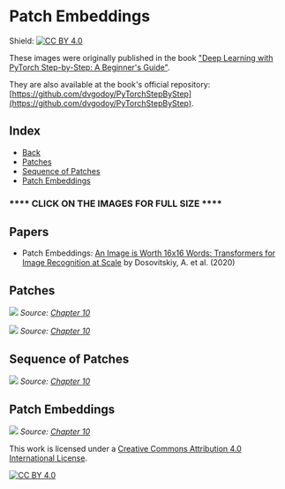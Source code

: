 # Patch Embeddings

Shield: [![CC BY 4.0][cc-by-shield]][cc-by]

These images were originally published in the book ["Deep Learning with PyTorch Step-by-Step: A Beginner's Guide"](https://leanpub.com/pytorch).

They are also available at the book's official repository: [https://github.com/dvgodoy/PyTorchStepByStep](https://github.com/dvgodoy/PyTorchStepByStep).

## Index

- [Back](https://github.com/dvgodoy/dl-visuals)
- [Patches](#patches)
- [Sequence of Patches](#sequnce-of-patches)
- [Patch Embeddings](#patch-embeddings)

### **** CLICK ON THE IMAGES FOR FULL SIZE ****

## Papers

- Patch Embeddings: [An Image is Worth 16x16 Words: Transformers for Image Recognition at Scale](https://arxiv.org/abs/2010.11929) by Dosovitskiy, A. et al. (2020)

## Patches

![](https://raw.githubusercontent.com/dvgodoy/dl-visuals/main/Patch%20Embeddings/example_img.png)
*Source: [Chapter 10](https://github.com/dvgodoy/PyTorchStepByStep/blob/master/Chapter10.ipynb)*

![](https://raw.githubusercontent.com/dvgodoy/dl-visuals/main/Patch%20Embeddings/example_patches.png)
*Source: [Chapter 10](https://github.com/dvgodoy/PyTorchStepByStep/blob/master/Chapter10.ipynb)*

## Sequence of Patches

![](https://raw.githubusercontent.com/dvgodoy/dl-visuals/main/Patch%20Embeddings/example_seq.png)
*Source: [Chapter 10](https://github.com/dvgodoy/PyTorchStepByStep/blob/master/Chapter10.ipynb)*

## Patch Embeddings

![](https://raw.githubusercontent.com/dvgodoy/dl-visuals/main/Patch%20Embeddings/example_embed_patches.png)
*Source: [Chapter 10](https://github.com/dvgodoy/PyTorchStepByStep/blob/master/Chapter10.ipynb)*

This work is licensed under a
[Creative Commons Attribution 4.0 International License][cc-by].

[![CC BY 4.0][cc-by-image]][cc-by]

[cc-by]: http://creativecommons.org/licenses/by/4.0/
[cc-by-image]: https://i.creativecommons.org/l/by/4.0/88x31.png
[cc-by-shield]: https://img.shields.io/badge/License-CC%20BY%204.0-lightgrey.svg
